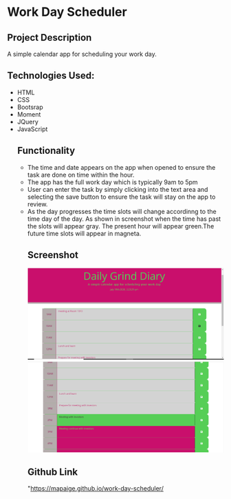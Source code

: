 # Work Day Scheduler 

## Project Description 

A simple calendar app for scheduling your work day. 

## Technologies Used:
<ul>
<li>HTML</li>
<li>CSS</li>
<li>Bootsrap</li>
<li>Moment</li>
<li>JQuery</li>
<li>JavaScript</li>


## Functionality
<ul>
<li> The time and date appears on the app when opened to ensure the task are done on time within the hour. </li>
<li> The app has the full work day which is typically 9am to 5pm </li>
<li> User can enter the task by simply clicking into the text area and selecting the save button to ensure the task will stay on the app to review.</li>
<li> As the day progresses the time slots will change accordinng to the time day of the day. As shown in screenshot when the time has past the slots will appear gray. The present hour will appear green.The future time slots will appear in magneta.</li>

## Screenshot 
<img src="images/top.png">
<img src="images/bottom.png">

## Github Link 
"https://mapaige.github.io/work-day-scheduler/
      
    